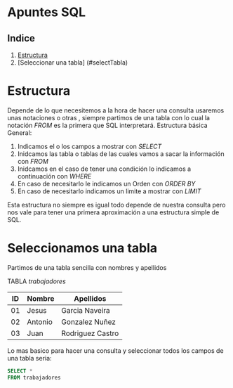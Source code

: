 # Apuntes SQL
## Indice
1. [Estructura](#Estructura)
1. [Seleccionar una tabla] (#selectTabla)



# Estructura <a name="Estructura"></a>
Depende de lo que necesitemos a la hora de hacer una consulta usaremos unas notaciones o otras , siempre partimos de una tabla con lo cual la notación *FROM* es la primera que SQL interpretará.
Estructura básica General:
1. Indicamos el o los campos a mostrar con *SELECT*
1. Inidcamos las tabla o tablas de las cuales vamos a sacar la información con *FROM*
1. Inidcamos en el caso de tener una condición lo indicamos a continuación con *WHERE*
1. En caso de necesitarlo le indicamos un Orden  con *ORDER BY*
1. En caso de necesitarlo indicamos un limite a mostrar con *LIMIT*

Esta estructura no siempre es igual todo depende de nuestra consulta pero nos vale para tener una primera aproximación a una estructura simple de SQL.

# Seleccionamos una tabla <a name="selectTabla"></a>
Partimos de una tabla sencilla con nombres y apellidos 

TABLA *trabajadores*

| ID | Nombre | Apellidos |
| -- | ------ | --------- |
| 01 | Jesus  | Garcia Naveira|
| 02 | Antonio| Gonzalez Nuñez|
| 03 | Juan   | Rodriguez Castro|

Lo mas basico para hacer una consulta y seleccionar todos los campos de una tabla seria:
```sql
SELECT *
FROM trabajadores
```
